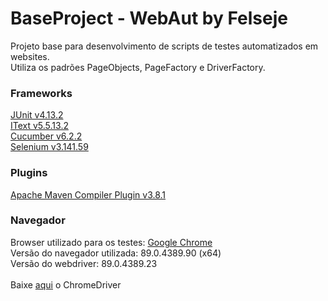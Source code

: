 # BaseProject - WebAut by Felseje

<div class="corpo_mensagem">
    <p>
        Projeto base para desenvolvimento de scripts de testes automatizados em websites.
        <br> Utiliza os padrões PageObjects, PageFactory e DriverFactory.
    </p>
    <h3><b>Frameworks</b></h3>
    <p>
        <a href="https://mvnrepository.com/artifact/junit/junit/4.13.2">JUnit v4.13.2</a>
        <br><a href="https://mvnrepository.com/artifact/com.itextpdf/itextpdf/5.5.13.2">IText v5.5.13.2</a>
        <br><a href="https://mvnrepository.com/artifact/io.cucumber/cucumber-java/6.10.2">Cucumber v6.2.2</a>
        <br><a href="https://mvnrepository.com/artifact/org.seleniumhq.selenium/selenium-java/3.141.59">Selenium v3.141.59</a>
    </p>        
    <h3><b>Plugins</b></h3>
    <p>
        <a href="https://mvnrepository.com/artifact/org.apache.maven.plugins/maven-compiler-plugin/3.8.1">Apache Maven Compiler Plugin v3.8.1</a>
    </p>
    <h3><b>Navegador</b></h3>
    <p>
        Browser utilizado para os testes: <a href="https://www.google.com/intl/pt-BR/chrome/">Google Chrome</a>
        <br>Versão do navegador utilizada: 89.0.4389.90 (x64)
        <br>Versão do webdriver: 89.0.4389.23
        <br></br>Baixe <a href="https://chromedriver.chromium.org/downloads">aqui</a> o ChromeDriver
    </p>
</div>

